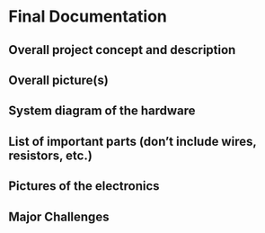 # Final Documentation

## Overall project concept and description

## Overall picture(s)

## System diagram of the hardware

## List of important parts (don’t include wires, resistors, etc.)

## Pictures of the electronics

## Major Challenges
